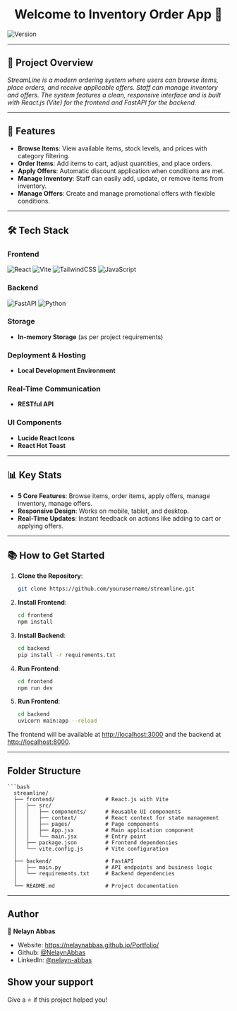 <h1 align="center">Welcome to Inventory Order App 👋</h1>
<p>
  <img alt="Version" src="https://img.shields.io/badge/version-1.0.0-blue.svg?cacheSeconds=2592000" />
</p>

---

## 🌟 **Project Overview**  
*StreamLine is a modern ordering system where users can browse items, place orders, and receive applicable offers. Staff can manage inventory and offers. The system features a clean, responsive interface and is built with React.js (Vite) for the frontend and FastAPI for the backend.*

---

## 🚀 **Features**  
- **Browse Items**: View available items, stock levels, and prices with category filtering.  
- **Order Items**: Add items to cart, adjust quantities, and place orders.  
- **Apply Offers**: Automatic discount application when conditions are met.  
- **Manage Inventory**: Staff can easily add, update, or remove items from inventory.  
- **Manage Offers**: Create and manage promotional offers with flexible conditions.  

---

## 🛠️ **Tech Stack**  

### **Frontend**  
![React](https://img.shields.io/badge/react-%2320232a.svg?style=for-the-badge&logo=react&logoColor=%2361DAFB) ![Vite](https://img.shields.io/badge/vite-%23646CFF.svg?style=for-the-badge&logo=vite&logoColor=white) ![TailwindCSS](https://img.shields.io/badge/tailwindcss-%2338B2AC.svg?style=for-the-badge&logo=tailwind-css&logoColor=white) ![JavaScript](https://img.shields.io/badge/javascript-%23323330.svg?style=for-the-badge&logo=javascript&logoColor=%23F7DF1E)

### **Backend**  
![FastAPI](https://img.shields.io/badge/FastAPI-005571?style=for-the-badge&logo=fastapi) ![Python](https://img.shields.io/badge/python-3670A0?style=for-the-badge&logo=python&logoColor=ffdd54)

### **Storage**  
- **In-memory Storage** (as per project requirements)

### **Deployment & Hosting**  
- **Local Development Environment**

### **Real-Time Communication**  
- **RESTful API**

### **UI Components**  
- **Lucide React Icons**
- **React Hot Toast**

---

## 📊 **Key Stats**  
- **5 Core Features**: Browse items, order items, apply offers, manage inventory, manage offers.
- **Responsive Design**: Works on mobile, tablet, and desktop.
- **Real-Time Updates**: Instant feedback on actions like adding to cart or applying offers.

---

## 📚 **How to Get Started**  

1. **Clone the Repository**:  
   ```bash
   git clone https://github.com/yourusername/streamline.git

2. **Install Frontend**:  
   ```bash
   cd frontend
   npm install

3. **Install Backend**:  
   ```bash
   cd backend
   pip install -r requirements.txt

4. **Run Frontend**:  
   ```bash
   cd frontend
   npm run dev

4. **Run Frontend**:  
   ```bash
   cd backend
   uvicorn main:app --reload

The frontend will be available at [http://localhost:3000](http://localhost:3000) and the backend at [http://localhost:8000](http://localhost:8000).



---

## **Folder Structure**
    ```bash
      streamline/
      ├── frontend/                # React.js with Vite
      │   ├── src/
      │   │   ├── components/      # Reusable UI components
      │   │   ├── context/         # React context for state management
      │   │   ├── pages/           # Page components
      │   │   ├── App.jsx          # Main application component
      │   │   └── main.jsx         # Entry point
      │   ├── package.json         # Frontend dependencies
      │   └── vite.config.js       # Vite configuration
      │
      ├── backend/                 # FastAPI
      │   ├── main.py              # API endpoints and business logic
      │   └── requirements.txt     # Backend dependencies
      │
      └── README.md                # Project documentation



---
## Author

👤 **Nelayn Abbas**

* Website: https://nelaynabbas.github.io/Portfolio/
* Github: [@NelaynAbbas](https://github.com/NelaynAbbas)
* LinkedIn: [@nelayn-abbas](https://linkedin.com/in/nelayn-abbas)


## Show your support

Give a ⭐️ if this project helped you!